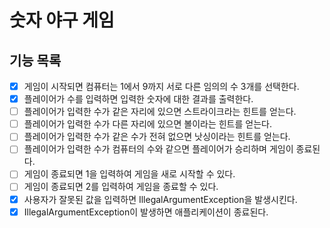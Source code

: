 # 숫자 야구 게임
## 기능 목록
- [x] 게임이 시작되면 컴퓨터는 1에서 9까지 서로 다른 임의의 수 3개를 선택한다.
- [x] 플레이어가 수를 입력하면 입력한 숫자에 대한 결과를 출력한다.
- [ ] 플레이어가 입력한 수가 같은 자리에 있으면 스트라이크라는 힌트를 얻는다.
- [ ] 플레이어가 입력한 수가 다른 자리에 있으면 볼이라는 힌트를 얻는다.
- [ ] 플레이어가 입력한 수가 같은 수가 전혀 없으면 낫싱이라는 힌트를 얻는다.
- [ ] 플레이어가 입력한 수가 컴퓨터의 수와 같으면 플레이어가 승리하며 게임이 종료된다.
- [ ] 게임이 종료되면 1을 입력하여 게임을 새로 시작할 수 있다.
- [ ] 게임이 종료되면 2를 입력하여 게임을 종료할 수 있다.
- [x] 사용자가 잘못된 값을 입력하면 IllegalArgumentException을 발생시킨다.
- [x] IllegalArgumentException이 발생하면 애플리케이션이 종료된다.